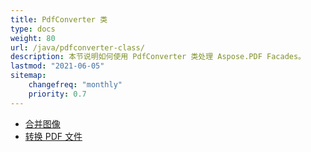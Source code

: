 ```yaml
---
title: PdfConverter 类
type: docs
weight: 80
url: /java/pdfconverter-class/
description: 本节说明如何使用 PdfConverter 类处理 Aspose.PDF Facades。
lastmod: "2021-06-05"
sitemap:
    changefreq: "monthly"
    priority: 0.7
---
```


- [合并图像](/pdf/java/merge-images/)
- [转换 PDF 文件](/pdf/java/convert-pdf-file/)
